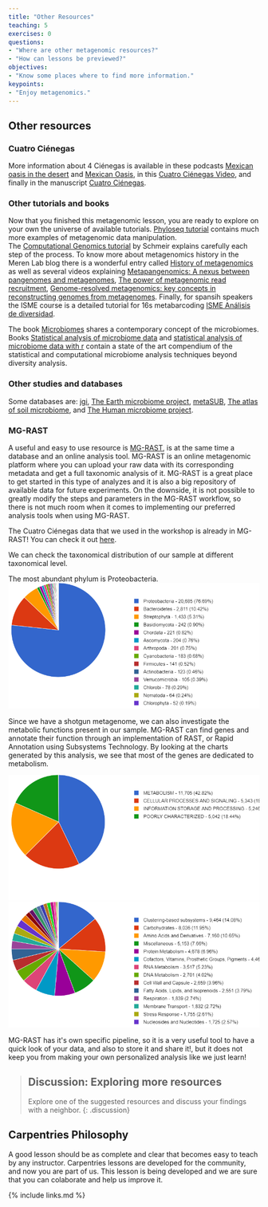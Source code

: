 ```yaml
---
title: "Other Resources"
teaching: 5
exercises: 0
questions:
- "Where are other metagenomic resources?"
- "How can lessons be previewed?"
objectives:
- "Know some places where to find more information."
keypoints:
- "Enjoy metagenomics."
---
```


## Other resources 
### Cuatro Ciénegas
More information about 4 Ciénegas is available in these podcasts 
[Mexican oasis in the desert](https://www.sciencemag.org/podcast/oasis-biodiversity-mexican-desert-and-making-sound-heat) 
and [Mexican Oasis]( https://youtu.be/xMMm_GKZsnU), in this 
[Cuatro Ciénegas Video](https://www.youtube.com/embed/VzImXRI9wYE?autoplay=1&rel=0), 
and finally in the manuscript 
[Cuatro Ciénegas](https://www.sciencemag.org/news/2020/06/pools-mexican-desert-are-window-earth-s-early-life).

### Other tutorials and books  
Now that you finished this metagenomic lesson, you are ready 
to explore on your own the universe of available tutorials. 
[Phyloseq tutorial](https://joey711.github.io/phyloseq/) 
contains much more examples of metagenomic data manipulation.  
The [Computational Genomics tutorial](https://genomics.sschmeier.com/) 
by Schmeir explains carefully each step of the process. To know more 
about metagenomics history in the Meren Lab blog there is a wonderful
entry called [History of metagenomics](http://merenlab.org/2020/07/27/history-of-metagenomics/) 
as well as several videos explaining 
[Metapangenomics: A nexus between pangenomes and metagenomes](https://youtu.be/C3fHlccFxJw), 
[The power of metagenomic read recruitment](https://youtu.be/MqD4aN1p1qA),
[Genome-resolved metagenomics: key concepts in reconstructing genomes from metagenomes](https://youtu.be/RjNdHGK4ruo). 
Finally, for spansih speakers the ISME course is a detailed tutorial 
for 16s metabarcoding 
[ISME Análisis de diversidad](http://www.castrolab.org/isme/biodiversity/biodiversity.html).   

The book [Microbiomes](https://link.springer.com/book/10.1007/978-3-030-65317-0) 
shares a contemporary concept of the microbiomes. Books 
[Statistical analysis of microbiome data](https://link.springer.com/book/10.1007/978-3-030-73351-3) 
and [statistical analysis of microbiome data with r](https://link.springer.com/book/10.1007/978-981-13-1534-3) 
contain a state of the art compendium of the statistical and computational 
microbiome analysis techniques beyond diversity analysis.    

### Other studies and databases    
Some databases are: [jgi](https://img.jgi.doe.gov/), 
[The Earth microbiome project](https://earthmicrobiome.org/), 
[metaSUB](http://metasub.org/), 
[The atlas of soil microbiome](https://www.science.org/doi/10.1126/science.aap9516), 
and [The Human microbiome project](https://hmpdacc.org/).  

### MG-RAST

A useful and easy to use resource is [MG-RAST](https://www.mg-rast.org/), is 
at the same time a database and an online analysis tool. MG-RAST is
an online metagenomic platform where you can upload your raw data with its 
corresponding metadata and get a full taxonomic analysis of it. MG-RAST is 
a great place to get started in this type of analyzes and it is also a big 
repository of available data for future experiments. On the downside, it 
is not possible to greatly modify the steps and parameters in the MG-RAST 
workflow, so there is not much room when it comes to implementing our preferred 
analysis tools when using MG-RAST.

The Cuatro Ciénegas data that we used in the workshop is already in MG-RAST! 
You can check it out [here](https://www.mg-rast.org/mgmain.html?mgpage=project&project=mgp96823). 

We can check the taxonomical distribution of our sample at different taxonomical level.

The most abundant phylum is Proteobacteria.  
<a href="../fig/03-11-02.png">
  <img src="../fig/03-11-02.png" alt="Pie chart showing the relative abundance at phylum level, and the legend with the phylum names, read count and percentages." />
</a>

Since we have a shotgun metagenome, we can also investigate the metabolic functions 
present in our sample. MG-RAST can find genes and annotate their function through 
an implementation of RAST, or Rapid Annotation using Subsystems Technology. 
By looking at the charts generated by this analysis, we see that most of the genes
are dedicated to metabolism.  

<a href="../fig/03-11-04.png">
  <img src="../fig/03-11-04.png" alt="Pie chart showing the relative abundance of general functional categories, and the legend with the category names, read count and percentages." />
</a>

<a href="../fig/03-11-05.png">
  <img src="../fig/03-11-05.png" alt="Pie chart showing the relative abundance of specific functional categories, and the legend with the category names, read count and percentages." />
</a>

MG-RAST has it's own specific pipeline, so it is a very useful tool to have a quick look of your data, and also to store it and share it!, but it does not keep you from making your own personalized analysis like we just learn!

<!-- [Evomics](http://evomics.org/learning/genomics/), [Data Carpentry in 16S Metagenomics](https://datacarpentry.org/blog/2017/11/16s-dc)  -->

> ## Discussion: Exploring more resources
>
> Explore one of the suggested resources and discuss your findings with a neighbor.
{: .discussion}


## Carpentries Philosophy
A good lesson should be as complete and clear that becomes easy to teach by any instructor. 
Carpentries lessons are developed for the community, and now you are part of us. 
This lesson is being developed and we are sure that you can colaborate and help us improve it.  
<!--## How does our results compare with the original research-->  
<!-- ## How can we improve the data analysis!--->  
                             
{% include links.md %}
